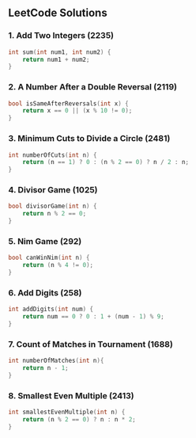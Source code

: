 ## LeetCode Solutions

### 1. Add Two Integers (2235)
```cpp
int sum(int num1, int num2) {
    return num1 + num2;
}
```

### 2. A Number After a Double Reversal (2119)
```cpp
bool isSameAfterReversals(int x) {
    return x == 0 || (x % 10 != 0);
}
```

### 3. Minimum Cuts to Divide a Circle (2481)
```cpp
int numberOfCuts(int n) {
    return (n == 1) ? 0 : (n % 2 == 0) ? n / 2 : n;
}
```

### 4. Divisor Game (1025)
```cpp
bool divisorGame(int n) {
    return n % 2 == 0;
}
```

### 5. Nim Game (292)
```cpp
bool canWinNim(int n) {
    return (n % 4 != 0);
}
```

### 6. Add Digits (258)
```cpp
int addDigits(int num) {
    return num == 0 ? 0 : 1 + (num - 1) % 9;
}
```

### 7. Count of Matches in Tournament (1688)
```cpp
int numberOfMatches(int n){
    return n - 1;
}
```

### 8. Smallest Even Multiple (2413)
```cpp
int smallestEvenMultiple(int n) {
    return (n % 2 == 0) ? n : n * 2;
}
